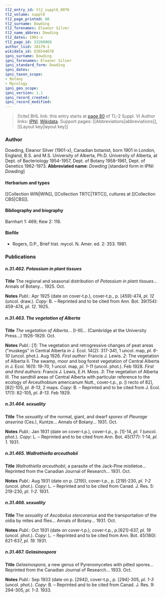 ```yaml
---
tl2_entry_id: tl2_suppl6_0076
tl2_volume: suppl6
tl2_page_printed: 80
tl2_surname: Dowding
tl2_forenames: Eleanor Silver
tl2_name_abbrev: Dowding
tl2_dates: 1901-x
tl2_page_id: 33260068
author_lsid: 18179-1
wikidata_id: Q36544670
ipni_surname: Dowding
ipni_forenames: Eleanor Silver
ipni_standard_form: Dowding
ipni_dates: 
ipni_taxon_scope: 
- Botany
- Mycology
ipni_geo_scope: 
ipni_version: 1.1
ipni_record_created: 
ipni_record_modified:
---
```


> [!cite] BHL link: this entry starts at [page 80](https://www.biodiversitylibrary.org/page/33260068) of TL-2 Suppl. VI
> Author links: [IPNI](https://www.ipni.org/a/18179-1), [Wikidata](https://www.wikidata.org/wiki/Q36544670). Support pages: [[Abbreviations|abbreviations]], [[Layout key|layout key]]

### Author

Dowding, Eleanor Silver (1901-x), Canadian botanist, born 1901 in London, England, B.S. and M.S. University of Alberta, Ph.D. University of Alberta, at Dept. of Bacteriology 1954-1957, Dept. of Botany 1958-1961, Dept. of Genetics 1962-1973. 
**Abbreviated name**: *Dowding* \[standard form in IPNI: *Dowding*\]

#### Herbarium and types

[[Collection WIN|WIN]], [[Collection TRTC|TRTC]], cultures at [[Collection CBS|CBS]].

#### Bibliography and biography

Barnhart 1: 469; Kew 2: 116.

#### Biofile

- Rogers, D.P., Brief hist. mycol. N. Amer. ed. 2: 353. 1981.

### Publications

##### n.31.462. Potassium in plant tissues

**Title**
The regional and seasonal distribution of *Potassium in plant tissues*... Annals of Botany... 1925. Oct.

**Notes**
*Publ*.: Apr 1925 (date on cover-t.p.), cover-t.p., p. \[459\]-474, *pl. 12* (uncol. draw.). *Copy*: B. – Reprinted and to be cited from Ann. Bot. 39(154): 459-474, *pl. 12.* 1925.

##### n.31.463. The vegetation of Alberta

**Title**
*The vegetation of Alberta*... \[I-III\]... (Cambridge at the University Press...) 1926-1929. Oct.

**Notes**
*Publ*.: \[*1*\]: The vegetation and retrogressive changes of peat areas ("muskegs" in Central Alberta *in* J. Ecol. 14(2): 317-341, 1 uncol. map, *pl. 6-10* (uncol. phot.). Aug 1926.
*First author*: Francis J. Lewis.
*2*: The vegetation of Alberta II. The swamp, moor and bog forest vegetation of Central Alberta *in* J. Ecol. 16(1): 19-70, 1 uncol. map, *pl. 1-11* (uncol. phot.). Feb 1928.
*First and third authors*: Francis J. Lewis, E.H. Moss.
*3*: The vegetation of Alberta III. The sandhill areas of Central Alberta with particular reference to the ecology of Arceuthobium americanum Nutt., cover-t.p., p. \[i recto of 82\], \[82\]-105, *pl. 8-13*, 2 maps. *Copy*: B. – Reprinted and to be cited from J. Ecol. 17(1): 82-105, *pl. 8-13.* Feb 1929.

##### n.31.464. sexuality

**Title**
The *sexuality* of the normal, giant, and dwarf *spores* of *Pleurage anserina* (Ces.), Kuntze... Annals of Botany... 1931. Oct.

**Notes**
*Publ*.: Jan 1931 (date on cover-t.p.), cover-t.p., p. \[1\]-14, *pl. 1* (uncol. phot.). *Copy*: L. – Reprinted and to be cited from Ann. Bot. 45(177): 1-14, *pl. 1.* 1931.

##### n.31.465. Wallrothiella arceuthobii

**Title**
*Wallrothiella arceuthobii*, a parasite of the Jack-Pine mistletoe... Reprinted from the Canadian Journal of Research... 1931. Oct.

**Notes**
*Publ*.: Aug 1931 (date on p. \[219\]), cover-t.p., p. \[219\]-230, *pl. 1-2* (uncol. phot.). *Copy*: L. – Reprinted and to be cited from Canad. J. Res. 5: 219-230, *pl. 1-2.* 1931.

##### n.31.466. sexuality

**Title**
The *sexuality* of *Ascobolus stercorarius* and the transportation of the oidia by mites and flies... Annals of Botany... 1931. Oct.

**Notes**
*Publ*.: Oct 1931 (date on cover-t.p.), cover-t.p., p.\[621\]-637, *pl. 19* (uncol. phot.). *Copy*: L. – Reprinted and to be cited from Ann. Bot. 45(180): 621-637, *pl. 19.* 1931.

##### n.31.467. Gelasinospora

**Title**
*Gelasinospora*, a new genus of Pyrenomycetes with pitted spores... Reprinted from the Canadian Journal of Research... 1933. Oct.

**Notes**
*Publ*.: Sep 1933 (date on p. \[294\]), cover-t.p., p. \[294\]-305, *pl. 1-3* (uncol. phot.). *Copy*: B. – Reprinted and to be cited from Canad. J. Res. 9: 294-305, *pl. 1-3.* 1933.


